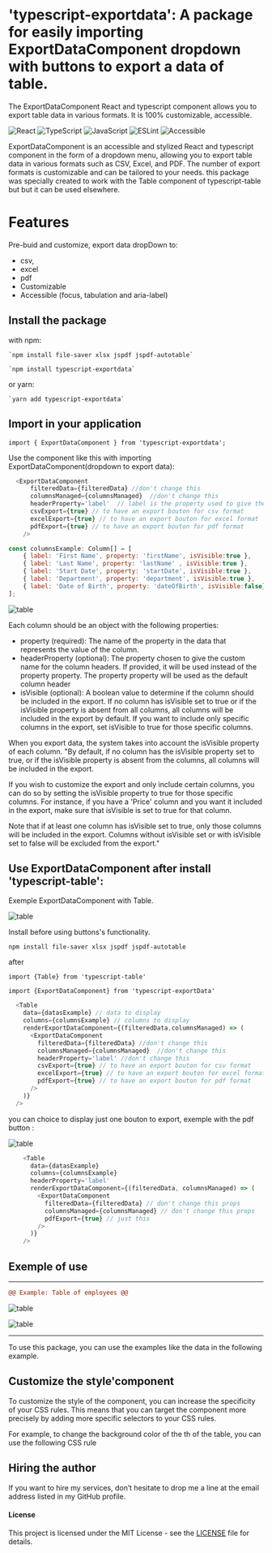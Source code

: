 # 'typescript-exportdata': A package for easily importing ExportDataComponent dropdown with buttons to export a data of table.

The ExportDataComponent React and typescript component allows you to export table data in various formats. It is 100% customizable, accessible.

![React](https://img.shields.io/badge/React-v18.2.0-61DAFB?logo=react)
![TypeScript](https://img.shields.io/badge/TypeScript-5.0.4-3178C6?logo=typescript)
![JavaScript](https://img.shields.io/badge/JavaScript-ES6-F7DF1E?logo=javascript)
![ESLint](https://img.shields.io/badge/ESLint-v8.38.0-4B32C3?logo=eslint)
![Accessible](https://img.shields.io/badge/Accessible-Yes-677e11?logo=accessible)

ExportDataComponent is an accessible and stylized React and typescript component in the form of a dropdown menu, allowing you to export table data in various formats such as CSV, Excel, and PDF. The number of export formats is customizable and can be tailored to your needs.
this package was specially created to work with the Table component of typescript-table but but it can be used elsewhere.

# Features

  Pre-buid and customize, export data dropDown to:
  - csv, 
  - excel
  - pdf 
  - Customizable
  - Accessible (focus, tabulation and aria-label)

## Install the package 
with npm:

    `npm install file-saver xlsx jspdf jspdf-autotable`

    `npm install typescript-exportdata`

or yarn:

    `yarn add typescript-exportdata`

## Import in your application

  `import { ExportDataComponent } from 'typescript-exportdata';`

Use the component like this with importing ExportDataComponent(dropdown to export data):

```js
  <ExportDataComponent
      filteredData={filteredData} //don't change this
      columnsManaged={columnsManaged}  //don't change this
      headerProperty='label'  // label is the property used to give the custom name for the column headers
      csvExport={true} // to have an export bouton for csv format
      excelExport={true} // to have an export bouton for excel format
      pdfExport={true} // to have an export bouton for pdf format
    />
```

```js
const columnsExample: Column[] = [
    { label: 'First Name', property: 'firstName', isVisible:true },
    { label: 'Last Name', property: 'lastName' , isVisible:true },
    { label: 'Start Date', property: 'startDate', isVisible:true },
    { label: 'Department', property: 'department', isVisible:true },
    { label: 'Date of Birth', property: 'dateOfBirth', isVisible:false}  //isVisible: false to make the data of this column hidden
];
```

![table](./exportData.png "example with export buttons")

Each column should be an object with the following properties:

  - property (required): The name of the property in the data that represents the value of the column.
  - headerProperty (optional): The property chosen to give the custom name for the column headers. If provided, it will be used instead of the property property.  The property property will be used as the default column header
  - isVisible (optional): A boolean value to determine if the column should be included in the export. If no column has isVisible set to true or if the isVisible property is absent from all columns, all columns will be included in the export by default. If you want to include only specific columns in the export, set isVisible to true for those specific columns.

When you export data, the system takes into account the isVisible property of each column. "By default, if no column has the isVisible property set to true, or if the isVisible property is absent from the columns, all columns will be included in the export.

If you wish to customize the export and only include certain columns, you can do so by setting the isVisible property to true for those specific columns. For instance, if you have a 'Price' column and you want it included in the export, make sure that isVisible is set to true for that column.

Note that if at least one column has isVisible set to true, only those columns will be included in the export. Columns without isVisible set or with isVisible set to false will be excluded from the export."

## Use ExportDataComponent after install 'typescript-table': 

Exemple ExportDataComponent with Table.

![table](./dropdownExport.png "example with export buttons")

Install before using buttons's functionality.

`npm install file-saver xlsx jspdf jspdf-autotable`

after

  `import {Table} from 'typescript-table'`

  `import {ExportDataComponent} from 'typescript-exportData'`

```js
  <Table
    data={datasExample} // data to display
    columns={columnsExample} // columns to display
    renderExportDataComponent={(filteredData,columnsManaged) => (
      <ExportDataComponent
        filteredData={filteredData} //don't change this
        columnsManaged={columnsManaged}  //don't change this
        headerProperty='label' //don't change this
        csvExport={true} // to have an export bouton for csv format
        excelExport={true} // to have an export bouton for excel format
        pdfExport={true} // to have an export bouton for pdf format
      />
    )}
  />
```

you can choice to display just one bouton to export, exemple with the pdf button :

![table](./exportJustOne.png "example with one button")

```js
    <Table
      data={datasExample}
      columns={columnsExample}
      headerProperty='label' 
      renderExportDataComponent={(filteredData, columnsManaged) => (
        <ExportDataComponent
          filteredData={filteredData} // don't change this props
          columnsManaged={columnsManaged} // don't change this props
          pdfExport={true} // just this
        />
      )}
    />
```

## Exemple of use
****************************************************************************************************************

```diff	
@@ Example: Table of employees @@
```

![table](./imgTable1.png "example of table")

![table](./typeData1.png "example of table")

****************************************************************************************************************

To use this package, you can use the examples like the data in the following example.

## Customize the style'component

To customize the style of the component, you can increase the specificity of your CSS rules. This means that you can target the component more precisely by adding more specific selectors to your CSS rules.

For example, to change the background color of the th of the table, you can use the following CSS rule

## Hiring the author
If you want to hire my services, don’t hesitate to drop me a line at the email address listed in my GitHub profile.

#### License

This project is licensed under the MIT License - see the [LICENSE]((https://github.com/palacioscaroline/typescript-table/blob/master/LICENSE).) file for details.





